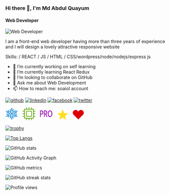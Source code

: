 

### Hi there 👋, I'm Md Abdul Quayum
#### Web Developer
![Web Developer](https://avatars.githubusercontent.com/u/96136071?v=4)

I am a front-end web developer having more than three years of experience and I will design a lovely attractive responsive website

Skills: / REACT / JS / HTML / CSS/wordpress/node/nodejs/express js

- 🔭 I’m currently working on self learning 
- 🌱 I’m currently learning React Redux 
- 👯 I’m looking to collaborate on GitHub 
- 💬 Ask me about Web  Development 
- 📫 How to reach me: soaiol account 


[<img src='https://cdn.jsdelivr.net/npm/simple-icons@3.0.1/icons/github.svg' alt='github' height='40'>](https://github.com/https://github.com/abdulquayumhp)  [<img src='https://cdn.jsdelivr.net/npm/simple-icons@3.0.1/icons/linkedin.svg' alt='linkedin' height='40'>](https://www.linkedin.com/in/https://www.linkedin.com/in/md-abdul-quayum-029a2b232//)  [<img src='https://cdn.jsdelivr.net/npm/simple-icons@3.0.1/icons/facebook.svg' alt='facebook' height='40'>](https://www.facebook.com/https://www.facebook.com/profile.php?id=100073434090411)  [<img src='https://cdn.jsdelivr.net/npm/simple-icons@3.0.1/icons/twitter.svg' alt='twitter' height='40'>](https://twitter.com/https://twitter.com/AbdulQu19463442)  

<a href='https://archiveprogram.github.com/'><img src='https://raw.githubusercontent.com/acervenky/animated-github-badges/master/assets/acbadge.gif' width='40' height='40'></a> <a href='https://docs.github.com/en/developers'><img src='https://raw.githubusercontent.com/acervenky/animated-github-badges/master/assets/devbadge.gif' width='40' height='40'></a> <a href='https://github.com/pricing'><img src='https://raw.githubusercontent.com/acervenky/animated-github-badges/master/assets/pro.gif' width='40' height='40'></a> <a href='https://stars.github.com/'><img src='https://raw.githubusercontent.com/acervenky/animated-github-badges/master/assets/starbadge.gif' width='35' height='35'></a> <a href='https://docs.github.com/en/github/supporting-the-open-source-community-with-github-sponsors'><img src='https://raw.githubusercontent.com/acervenky/animated-github-badges/master/assets/sponsorbadge.gif' width='35' height='35'></a> 

[![trophy](https://github-profile-trophy.vercel.app/?username=https://github.com/abdulquayumhp)](https://github.com/ryo-ma/github-profile-trophy)

[![Top Langs](https://github-readme-stats.vercel.app/api/top-langs/?username=https://github.com/abdulquayumhp)](https://github.com/anuraghazra/github-readme-stats)

![GitHub stats](https://github-readme-stats.vercel.app/api?username=https://github.com/abdulquayumhp&show_icons=true&count_private=true)  

![GitHub Activity Graph](https://activity-graph.herokuapp.com/graph?username=https://github.com/abdulquayumhp)  

![GitHub metrics](https://metrics.lecoq.io/https://github.com/abdulquayumhp)  

![GitHub streak stats](https://streak-stats.demolab.com/?user=https://github.com/abdulquayumhp)  

![Profile views](https://gpvc.arturio.dev/https://github.com/abdulquayumhp)  
